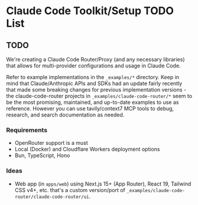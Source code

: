 # Claude Code Toolkit/Setup TODO List

## TODO

We're creating a Claude Code Router/Proxy (and any necessary libraries) that allows for multi-provider configurations and usage in Claude Code.

Refer to example implementations in the `_examples/*` directory. Keep in mind that Claude/Anthropic APIs and SDKs had an update fairly recently that made some breaking changes for previous implementation versions - the claude-code-router projects in `_examples/claude-code-router/*` seem to be the most promising, maintained, and up-to-date examples to use as reference. However you can use tavily/context7 MCP tools to debug, research, and search documentation as needed.

### Requirements

- OpenRouter support is a must
- Local (Docker) and Cloudflare Workers deployment options
- Bun, TypeScript, Hono

### Ideas

- Web app (in `apps/web`) using Next.js 15+ (App Router), React 19, Tailwind CSS v4+, etc. that's a custom version/port of `_examples/claude-code-router/claude-code-router/ui`.